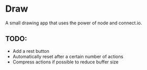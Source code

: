 # Draw

A small drawing app that uses the power of node and connect.io. 

## TODO:
* Add a rest button
* Automatically reset after a certain number of actions
* Compress actions if possible to reduce buffer size

